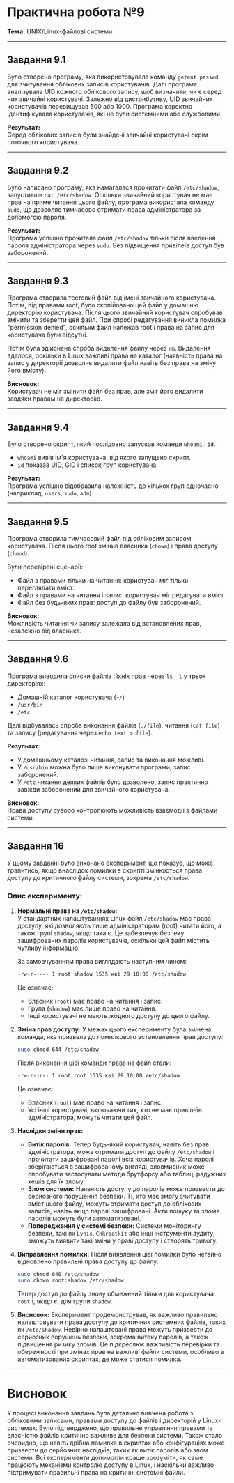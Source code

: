 # Практична робота №9
**Тема:** UNIX/Linux-файлові системи  

---

## Завдання 9.1

Було створено програму, яка використовувала команду `getent passwd` для зчитування облікових записів користувачів. Далі програма аналізувала UID кожного облікового запису, щоб визначити, чи є серед них звичайні користувачі. Залежно від дистрибутиву, UID звичайних користувачів перевищував 500 або 1000. Програма коректно ідентифікувала користувачів, які не були системними або службовими.

**Результат:**  
Серед облікових записів були знайдені звичайні користувачі окрім поточного користувача.

---

## Завдання 9.2

Було написано програму, яка намагалася прочитати файл `/etc/shadow`, запустивши `cat /etc/shadow`. Оскільки звичайний користувач не має прав на пряме читання цього файлу, програма використала команду `sudo`, що дозволяє тимчасово отримати права адміністратора за допомогою пароля.  

**Результат:**  
Програма успішно прочитала файл `/etc/shadow` тільки після введення пароля адміністратора через `sudo`. Без підвищення привілеїв доступ був заборонений.

---

## Завдання 9.3

Програма створила тестовий файл від імені звичайного користувача. Потім, під правами root, було скопійовано цей файл у домашню директорію користувача. Після цього звичайний користувач спробував змінити та зберегти цей файл. При спробі редагування виникла помилка "permission denied", оскільки файл належав root і права на запис для користувача були відсутні.

Потім була здійснена спроба видалення файлу через `rm`. Видалення вдалося, оскільки в Linux важливі права на каталог (наявність права на запис у директорії дозволяє видалити файл навіть без права на зміну його вмісту).

**Висновок:**  
Користувач не міг змінити файл без прав, але зміг його видалити завдяки правам на директорію.

---

## Завдання 9.4

Було створено скрипт, який послідовно запускав команди `whoami` і `id`.  

- `whoami` вивів ім'я користувача, від якого запущено скрипт.  
- `id` показав UID, GID і список груп користувача.  

**Результат:**  
Програма успішно відобразила належність до кількох груп одночасно (наприклад, `users`, `sudo`, `adm`).

---

## Завдання 9.5

Програма створила тимчасовий файл під обліковим записом користувача. Після цього root змінив власника (`chown`) і права доступу (`chmod`).  

Були перевірені сценарії:  
- Файл з правами тільки на читання: користувач міг тільки переглядати вміст.  
- Файл з правами на читання і запис: користувач міг редагувати вміст.  
- Файл без будь-яких прав: доступ до файлу був заборонений.  

**Висновок:**  
Можливість читання чи запису залежала від встановлених прав, незалежно від власника.

---

## Завдання 9.6

Програма виводила списки файлів і їхніх прав через `ls -l` у трьох директоріях:  
- Домашній каталог користувача (`~/`)
- `/usr/bin`
- `/etc`

Далі відбувалась спроба виконання файлів (`./file`), читання (`cat file`) та запису (редагування через `echo text > file`).  

**Результат:**  
- У домашньому каталозі читання, запис та виконання можливі.
- У `/usr/bin` можна було лише виконувати програми, запис заборонений.
- У `/etc` читання деяких файлів було дозволено, запис практично завжди заборонений для звичайного користувача.

**Висновок:**  
Права доступу суворо контролюють можливість взаємодії з файлами системи.

---

## Завдання 16

У цьому завданні було виконано експеримент, що показує, що може трапитись, якщо внаслідок помилки в скрипті змінюються права доступу до критичного файлу системи, зокрема `/etc/shadow`.

### Опис експерименту:

1. **Нормальні права на `/etc/shadow`:**  
   У стандартних налаштуваннях Linux файл `/etc/shadow` має права доступу, які дозволяють лише адміністраторам (root) читати його, а також групі `shadow`, якщо така є. Це забезпечує безпеку зашифрованих паролів користувачів, оскільки цей файл містить чутливу інформацію.

   За замовчуванням права виглядають наступним чином:
   ```bash
   -rw-r----- 1 root shadow 1535 кві 29 10:00 /etc/shadow
   ```
   Це означає:
   - Власник (`root`) має право на читання і запис.
   - Група (`shadow`) має лише право на читання.
   - Інші користувачі не мають жодного доступу до цього файлу.

2. **Зміна прав доступу:**
   У межах цього експерименту була змінена команда, яка призвела до помилкового встановлення прав доступу:
   ```bash
   sudo chmod 644 /etc/shadow
   ```
   Після виконання цієї команди права на файл стали:
   ```bash
   -rw-r--r-- 1 root root 1535 кві 29 10:00 /etc/shadow
   ```
   Це означає:
   - Власник (`root`) має право на читання і запис.
   - Усі інші користувачі, включаючи тих, хто не має привілеїв адміністратора, можуть читати цей файл.
   
3. **Наслідки зміни прав:**
   - **Витік паролів:** Тепер будь-який користувач, навіть без прав адміністратора, може отримати доступ до файлу `/etc/shadow` і прочитати зашифровані паролі всіх користувачів. Хоча паролі зберігаються в зашифрованому вигляді, зловмисник може спробувати застосувати методи брутфорсу або таблиці радужних хешів для їх злому.
   - **Злом системи:** Наявність доступу до паролів може призвести до серйозного порушення безпеки. Ті, хто має змогу зчитувати вміст цього файлу, можуть отримати доступ до облікових записів, навіть якщо паролі зашифровані. Акти пошуку та злома паролів можуть бути автоматизовані.
   - **Попередження у системі безпеки:** Системи моніторингу безпеки, такі як `Lynis`, `Chkrootkit` або інші інструменти аудиту, зможуть виявити такі зміни у праві доступу і створять тривогу.

4. **Виправлення помилки:**
   Після виявлення цієї помилки було негайно відновлено правильні права доступу до файлу:
   ```bash
   sudo chmod 640 /etc/shadow
   sudo chown root:shadow /etc/shadow
   ```
   Тепер доступ до файлу знову обмежений тільки для користувача `root` і, якщо є, для групи `shadow`.

5. **Висновок:**
   Експеримент продемонстрував, як важливо правильно налаштовувати права доступу до критичних системних файлів, таких як `/etc/shadow`. Невірно налаштовані права можуть призвести до серйозних порушень безпеки, зокрема витоку паролів, а також підвищення ризику зломів. Це підкреслює важливість перевірки та обережності при змінах прав на важливі файли системи, особливо в автоматизованих скриптах, де може статися помилка.

---

# Висновок

У процесі виконання завдань була детально вивчена робота з обліковими записами, правами доступу до файлів і директорій у Linux-системах. Було підтверджено, що правильне управління правами та власністю файлів критично важливе для безпеки системи. Також стало очевидно, що навіть дрібна помилка в скриптах або конфігураціях може призвести до серйозних наслідків, таких як витік паролів або злом системи. Всі експерименти допомогли краще зрозуміти, як саме працюють механізми контролю доступу в Linux, і наскільки важливо підтримувати правильні права на критичні системні файли.
